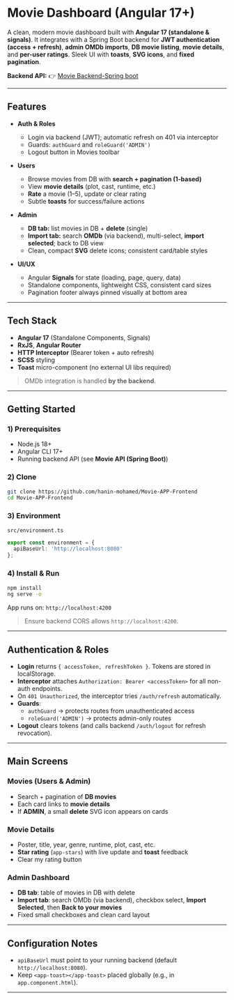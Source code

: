 # Movie Dashboard (Angular 17+)

A clean, modern movie dashboard built with **Angular 17 (standalone & signals)**. It integrates with a Spring Boot backend for **JWT authentication (access + refresh)**, **admin OMDb imports**, **DB movie listing**, **movie details**, and **per-user ratings**. Sleek UI with **toasts**, **SVG icons**, and **fixed pagination**.

**Backend API:** 👉 [Movie Backend-Spring boot](https://github.com/hanin-mohamed/Movie-APP)

---

##  Features

- **Auth & Roles**
  - Login via backend (JWT); automatic refresh on 401 via interceptor
  - Guards: `authGuard` and `roleGuard('ADMIN')`
  - Logout button in Movies toolbar

- **Users**
  - Browse movies from DB with **search + pagination (1-based)**
  - View **movie details** (plot, cast, runtime, etc.)
  - **Rate** a movie (1–5), update or clear rating
  - Subtle **toasts** for success/failure actions

- **Admin**
  - **DB tab:** list movies in DB + **delete** (single)
  - **Import tab:** search **OMDb** (via backend), multi-select, **import selected**; back to DB view
  - Clean, compact **SVG** delete icons; consistent card/table styles

- **UI/UX**
  - Angular **Signals** for state (loading, page, query, data)
  - Standalone components, lightweight CSS, consistent card sizes
  - Pagination footer always pinned visually at bottom area

---

## Tech Stack

- **Angular 17** (Standalone Components, Signals)
- **RxJS**, **Angular Router**
- **HTTP Interceptor** (Bearer token + auto refresh)
- **SCSS** styling
- **Toast** micro-component (no external UI libs required)

> OMDb integration is handled **by the backend**.

---

##  Getting Started

### 1) Prerequisites
- Node.js 18+
- Angular CLI 17+
- Running backend API (see **Movie API (Spring Boot)**)

### 2) Clone
```bash
git clone https://github.com/hanin-mohamed/Movie-APP-Frontend
cd Movie-APP-Frontend
```

### 3) Environment
`src/environment.ts`
```ts
export const environment = {
  apiBaseUrl: 'http://localhost:8080'
};
```

### 4) Install & Run
```bash
npm install
ng serve -o
```
App runs on: `http://localhost:4200`

> Ensure backend CORS allows `http://localhost:4200`.

---

##  Authentication & Roles

- **Login** returns `{ accessToken, refreshToken }`. Tokens are stored in localStorage.
- **Interceptor** attaches `Authorization: Bearer <accessToken>` for all non-auth endpoints.
- On `401 Unauthorized`, the interceptor tries `/auth/refresh` automatically.
- **Guards**:
  - `authGuard` → protects routes from unauthenticated access
  - `roleGuard('ADMIN')` → protects admin-only routes
- **Logout** clears tokens (and calls backend `/auth/logout` for refresh revocation).

---

##  Main Screens

### Movies (Users & Admin)
- Search + pagination of **DB movies**
- Each card links to **movie details**
- If **ADMIN**, a small **delete** SVG icon appears on cards

### Movie Details
- Poster, title, year, genre, runtime, plot, cast, etc.
- **Star rating** (`app-stars`) with live update and **toast** feedback
- Clear my rating button

### Admin Dashboard
- **DB tab**: table of movies in DB with delete
- **Import tab**: search OMDb (via backend), checkbox select, **Import Selected**, then **Back to your movies**
- Fixed small checkboxes and clean card layout

---

##  Configuration Notes

- `apiBaseUrl` must point to your running backend (default `http://localhost:8080`).
- Keep `<app-toast></app-toast>` placed globally (e.g., in `app.component.html`).

---

